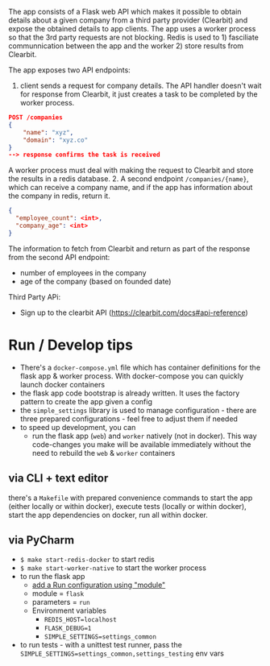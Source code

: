 The app consists of a Flask web API which makes it possible to obtain details about a given company from a third party provider (Clearbit)
and expose the obtained details to app clients.
The app uses a worker process so that the 3rd party requests are not blocking. Redis is used to 1) fasciliate communnication
between the app and the worker  2) store results from Clearbit.

The app exposes two API endpoints:
1.   client sends a request for company details. The API handler doesn't wait for response
from Clearbit, it just creates a task to be completed by the worker process.
```json
POST /companies
{
	"name": "xyz",
	"domain": "xyz.co"
}
--> response confirms the task is received
```
A worker process must deal with making the request to Clearbit and store the results in a redis database.
2. A second endpoint `/companies/{name}`, which can receive a company name, and if the app has information about the company in redis, return it. 
```json
{
  "employee_count": <int>,
  "company_age": <int> 
}

```
The information to fetch from Clearbit and return as part of the response from the second API endpoint: 
* number of employees  in the company
* age of the company (based on founded date)


Third Party APi:
- Sign up to the clearbit API (https://clearbit.com/docs#api-reference)

# Run / Develop tips
* There's a `docker-compose.yml` file which has container definitions for the flask app & worker process. With docker-compose you can quickly launch docker containers
* the flask app code bootstrap is already written. It uses the factory pattern to create the app given a config
* the `simple_settings` library is used to manage configuration - there are three prepared configurations - feel free to adjust them if needed
* to speed up development, you can
    * run the flask app (`web`) and `worker` natively (not in docker). This way code-changes you make will be available immediately without the need to rebuild the `web` & `worker` containers

        
## via CLI + text editor 
there's a `Makefile` with prepared convenience commands to start the app (either locally or within docker), 
execute tests (locally or within docker), start the app dependencies on docker, run all within docker.
## via PyCharm
* `$ make start-redis-docker` to start redis
* `$ make start-worker-native` to start the worker process
* to run the flask app
    * [add a Run configuration using "module"](https://stackoverflow.com/a/51268846/4509634)
    * module = `flask`
    * parameters = `run`
    * Environment variables
        * `REDIS_HOST=localhost`
        * `FLASK_DEBUG=1`
        * `SIMPLE_SETTINGS=settings_common`
* to run tests - with a unittest test runner, pass the `SIMPLE_SETTINGS=settings_common,settings_testing` env vars
